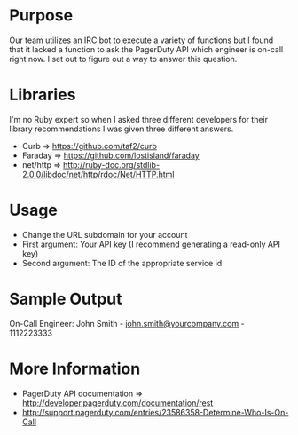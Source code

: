 Purpose
=======
Our team utilizes an IRC bot to execute a variety of functions but I found that it lacked a function to ask the PagerDuty API which engineer is on-call right now.  I set out to figure out a way to answer this question.

Libraries
=========
I'm no Ruby expert so when I asked three different developers for their library recommendations I was given three different answers.
* Curb => https://github.com/taf2/curb
* Faraday => https://github.com/lostisland/faraday
* net/http => http://ruby-doc.org/stdlib-2.0.0/libdoc/net/http/rdoc/Net/HTTP.html

Usage
=====
* Change the URL subdomain for your account
* First argument: Your API key (I recommend generating a read-only API key)
* Second argument: The ID of the appropriate service id.

Sample Output
=============
On-Call Engineer: John Smith - john.smith@yourcompany.com - 1112223333

More Information
================
* PagerDuty API documentation => http://developer.pagerduty.com/documentation/rest
* http://support.pagerduty.com/entries/23586358-Determine-Who-Is-On-Call
